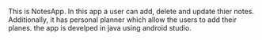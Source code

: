 This is NotesApp. In this app a user can add, delete and update thier notes. Additionally, it has personal planner which allow the users to add their planes. 
the app is develped in java using android studio.
